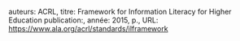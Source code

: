 auteurs: ACRL, 
titre: Framework for Information Literacy for Higher Education
publication:, 
année: 2015, 
p.,
URL: https://www.ala.org/acrl/standards/ilframework

